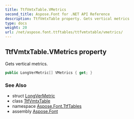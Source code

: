 ```yaml
---
title: TtfVmtxTable.VMetrics
second_title: Aspose.Font for .NET API Reference
description: TtfVmtxTable property. Gets vertical metrics
type: docs
weight: 20
url: /net/aspose.font.ttftables/ttfvmtxtable/vmetrics/
---
```

## TtfVmtxTable.VMetrics property

Gets vertical metrics.

```csharp
public LongVerMetric[] VMetrics { get; }
```

### See Also

* struct [LongVerMetric](../../ttfvmtxtable.longvermetric/)
* class [TtfVmtxTable](../)
* namespace [Aspose.Font.TtfTables](../../ttfvmtxtable/)
* assembly [Aspose.Font](../../../)


